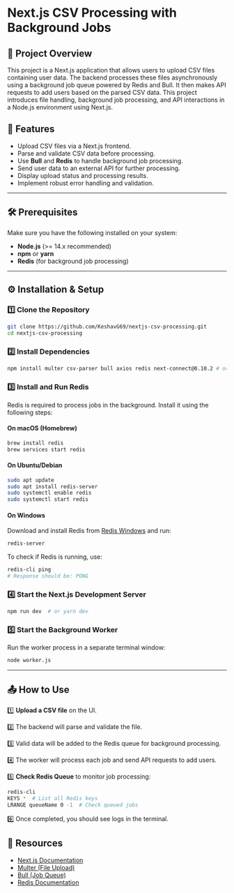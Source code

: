 # Next.js CSV Processing with Background Jobs

## 📌 Project Overview
This project is a Next.js application that allows users to upload CSV files containing user data. The backend processes these files asynchronously using a background job queue powered by Redis and Bull. It then makes API requests to add users based on the parsed CSV data. This project introduces file handling, background job processing, and API interactions in a Node.js environment using Next.js.

## 🚀 Features
- Upload CSV files via a Next.js frontend.
- Parse and validate CSV data before processing.
- Use **Bull** and **Redis** to handle background job processing.
- Send user data to an external API for further processing.
- Display upload status and processing results.
- Implement robust error handling and validation.

---



## 🛠️ Prerequisites
Make sure you have the following installed on your system:
- **Node.js** (>= 14.x recommended)
- **npm** or **yarn**
- **Redis** (for background job processing)

---

## ⚙️ Installation & Setup

### 1️⃣ Clone the Repository
```bash
git clone https://github.com/KeshavG69/nextjs-csv-processing.git
cd nextjs-csv-processing
```

### 2️⃣ Install Dependencies
```bash
npm install multer csv-parser bull axios redis next-connect@0.10.2 # or yarn install
```

### 3️⃣ Install and Run Redis
Redis is required to process jobs in the background. Install it using the following steps:

#### **On macOS (Homebrew)**
```bash
brew install redis
brew services start redis
```

#### **On Ubuntu/Debian**
```bash
sudo apt update
sudo apt install redis-server
sudo systemctl enable redis
sudo systemctl start redis
```

#### **On Windows**
Download and install Redis from [Redis Windows](https://github.com/microsoftarchive/redis/releases) and run:
```powershell
redis-server
```

To check if Redis is running, use:
```bash
redis-cli ping
# Response should be: PONG
```



### 4️⃣ Start the Next.js Development Server
```bash
npm run dev  # or yarn dev
```

### 5️⃣ Start the Background Worker
Run the worker process in a separate terminal window:
```bash
node worker.js
```

---

## 📤 How to Use
1️⃣ **Upload a CSV file** on the UI.

2️⃣ The backend will parse and validate the file.

3️⃣ Valid data will be added to the Redis queue for background processing.

4️⃣ The worker will process each job and send API requests to add users.

5️⃣ **Check Redis Queue** to monitor job processing:

```bash
redis-cli
KEYS *  # List all Redis keys
LRANGE queueName 0 -1  # Check queued jobs
```
6️⃣ Once completed, you should see logs in the terminal.



## 🔗 Resources
- [Next.js Documentation](https://nextjs.org/docs)
- [Multer (File Upload)](https://github.com/expressjs/multer)
- [Bull (Job Queue)](https://github.com/OptimalBits/bull)
- [Redis Documentation](https://redis.io/docs/)


